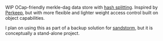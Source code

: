 WIP OCap-friendly merkle-dag data store with [hash splitting][1].
Inspired by [Perkeep][2], but with more flexible and lighter weight
access control built on object capabilities.

I plan on using this as part of a backup solution for [sandstorm][3],
but it is conceptually a stand-alone project.

[1]: https://github.com/hashsplit/hashsplit-spec
[2]: https://perkeep.org
[3]: https://sandstorm.io
